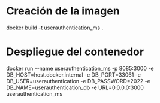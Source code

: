 # Creación de la imagen

docker build -t userauthentication_ms .

# Despliegue del contenedor

docker run --name userauthentication_ms -p 8085:3000 -e DB_HOST=host.docker.internal -e DB_PORT=33061 -e DB_USER=userauthentication -e DB_PASSWORD=2022 -e DB_NAME=userauthentication_db -e URL=0.0.0.0:3000 userauthentication_ms
